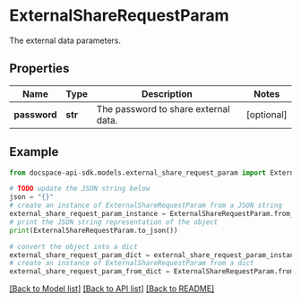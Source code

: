 # ExternalShareRequestParam
The external data parameters.

## Properties

Name | Type | Description | Notes
------------ | ------------- | ------------- | -------------
**password** | **str** | The password to share external data. | [optional] 

## Example

```python
from docspace-api-sdk.models.external_share_request_param import ExternalShareRequestParam

# TODO update the JSON string below
json = "{}"
# create an instance of ExternalShareRequestParam from a JSON string
external_share_request_param_instance = ExternalShareRequestParam.from_json(json)
# print the JSON string representation of the object
print(ExternalShareRequestParam.to_json())

# convert the object into a dict
external_share_request_param_dict = external_share_request_param_instance.to_dict()
# create an instance of ExternalShareRequestParam from a dict
external_share_request_param_from_dict = ExternalShareRequestParam.from_dict(external_share_request_param_dict)
```
[[Back to Model list]](../README.md#documentation-for-models) [[Back to API list]](../README.md#documentation-for-api-endpoints) [[Back to README]](../README.md)


